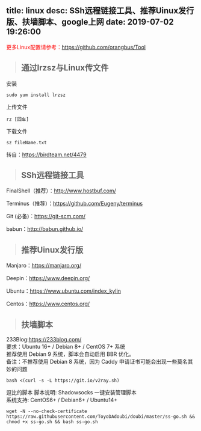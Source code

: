 title: linux
desc: SSh远程链接工具、推荐Uinux发行版、扶墙脚本、google上网
date: 2019-07-02 19:26:00
---
<span style="color:red;">更多Linux配置请参考：</span>https://github.com/orangbus/Tool

> ## 通过lrzsz与Linux传文件

安装

```
sudo yum install lrzsz
```

上传文件

```
rz [回车]
```

下载文件

```
sz fileName.txt
```

转自：<https://birdteam.net/4479>

> ## SSh远程链接工具

FinalShell（推荐）：<http://www.hostbuf.com/>

Terminus（推荐）：<https://github.com/Eugeny/terminus>

Git (必备)：<https://git-scm.com/>

babun：<http://babun.github.io/>

> ## 推荐Uinux发行版

Manjaro：<https://manjaro.org/>

Deepin：<https://www.deepin.org/>

Ubuntu：<https://www.ubuntu.com/index_kylin>

Centos：<https://www.centos.org/><!--more-->

> ## 扶墙脚本

233Blog:https://233blog.com/ <br>
要求：Ubuntu 16+ / Debian 8+ / CentOS 7+ 系统<br>
推荐使用 Debian 9 系统，脚本会自动启用 BBR 优化。<br>
备注：不推荐使用 Debian 8 系统，因为 Caddy 申请证书可能会出现一些莫名其妙的问题
```
bash <(curl -s -L https://git.io/v2ray.sh)
```

逗比的脚本
脚本说明: Shadowsocks 一键安装管理脚本<br>
系统支持: CentOS6+ / Debian6+ / Ubuntu14+

```
wget -N --no-check-certificate https://raw.githubusercontent.com/ToyoDAdoubi/doubi/master/ss-go.sh && chmod +x ss-go.sh && bash ss-go.sh
```
